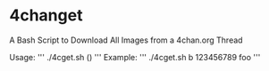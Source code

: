 # 4changet
A Bash Script to Download All Images from a 4chan.org Thread

Usage:
'''
./4cget.sh <board> <thread> (<output folder>)
'''
Example:
'''
./4cget.sh b 123456789 foo
'''
